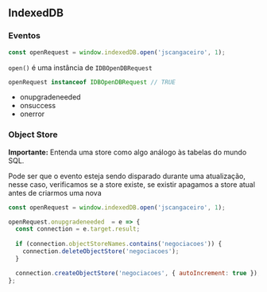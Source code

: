 

## IndexedDB 

### Eventos

```js
const openRequest = window.indexedDB.open('jscangaceiro', 1);
```

`open()` é uma instância de `IDBOpenDBRequest`

```js
openRequest instanceof IDBOpenDBRequest // TRUE
```

* onupgradeneeded
* onsuccess
* onerror



### Object Store 

**Importante:** Entenda uma store como  algo  análogo às  tabelas do  mundo SQL.

Pode ser que o evento esteja sendo disparado durante uma atualização,
nesse caso, verificamos se a store existe, se existir
apagamos a store atual antes de criarmos uma nova

```js
const openRequest = window.indexedDB.open('jscangaceiro', 1);

openRequest.onupgradeneeded  = e => {
  const connection = e.target.result;
  
  if (connection.objectStoreNames.contains('negociacoes')) {
    connection.deleteObjectStore('negociacoes');
  }

  connection.createObjectStore('negociacoes', { autoIncrement: true }); // "Tabela SQL"
};
```
